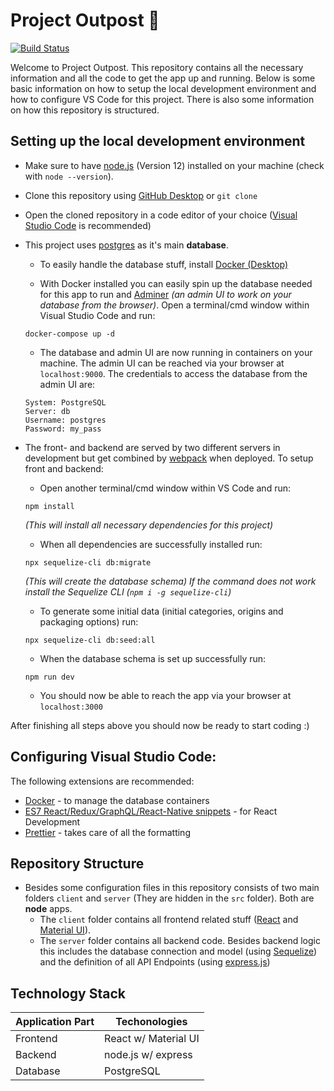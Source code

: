 # Project Outpost 🌿

[![Build Status](https://travis-ci.com/moritz158/project-outpost.svg?token=uTrfHuycA9MEVotDbaQq&branch=master)](https://travis-ci.com/moritz158/project-outpost)

Welcome to Project Outpost. This repository contains all the necessary information and all the code to get the app up and running. Below is some basic information on how to setup the local development environment and how to configure VS Code for this project. There is also some information on how this repository is structured.


## Setting up the local development environment

- Make sure to have [node.js](https://nodejs.org/en/) (Version 12) installed on your machine (check with `node --version`).

- Clone this repository using [GitHub Desktop](https://desktop.github.com) or `git clone`

- Open the cloned repository in a code editor of your choice ([Visual Studio Code](https://code.visualstudio.com/) is recommended)

- This project uses [postgres](https://www.postgresql.org) as it's main **database**. 

  - To easily handle the database stuff, install [Docker (Desktop)](https://docs.docker.com/docker-for-windows/release-notes/)

  - With Docker installed you can easily spin up the database needed for this app to run and [Adminer](https://www.adminer.org/de/) *(an admin UI to work on your database from the browser)*. 
    Open a terminal/cmd window within Visual Studio Code and run:

  ```
  docker-compose up -d
  ```

  - The database and admin UI are now running in containers on your machine. The admin UI can be reached via your browser at `localhost:9000`. The credentials to access the database from the admin UI are:

  ```
  System: PostgreSQL
  Server: db
  Username: postgres
  Password: my_pass
  ```

- The front- and backend are served by two different servers in development but get combined by [webpack](https://webpack.js.org/) when deployed. To setup front and backend:

  - Open another terminal/cmd window within VS Code and run:

  ```
  npm install
  ```

  *(This will install all necessary dependencies for this project)*

  - When all dependencies are successfully installed run:

  ```
  npx sequelize-cli db:migrate
  ```

  *(This will create the database schema) If the command does not work install the Sequelize CLI (`npm i -g sequelize-cli`)*

  - To generate some initial data (initial categories, origins and packaging options) run:

  ```
  npx sequelize-cli db:seed:all
  ```

  - When the database schema is set up successfully run:

  ```
  npm run dev
  ```

  - You should now be able to reach the app via your browser at `localhost:3000`

After finishing all steps above you should now be ready to start coding :)

## Configuring Visual Studio Code:

The following extensions are recommended:

- [Docker](https://marketplace.visualstudio.com/items?itemName=ms-azuretools.vscode-docker) - to manage the database containers
- [ES7 React/Redux/GraphQL/React-Native snippets](https://marketplace.visualstudio.com/items?itemName=dsznajder.es7-react-js-snippets) - for React Development
- [Prettier](https://marketplace.visualstudio.com/items?itemName=esbenp.prettier-vscode) - takes care of all the formatting


## Repository Structure

- Besides some configuration files in this repository consists of two main folders `client` and `server` (They are hidden in the `src` folder). Both are **node** apps.
  - The `client` folder contains all frontend related stuff ([React](https://reactjs.org/) and [Material UI](https://material-ui.com/)).
  - The `server` folder contains all backend code. Besides backend logic this includes the database connection and model (using [Sequelize](https://sequelize.org/v5/)) and the definition of all API Endpoints (using [express.js](https://expressjs.com/))

## Technology Stack

| Application Part | Techonologies        |
| ---------------- | -------------------- |
| Frontend         | React w/ Material UI |
| Backend          | node.js  w/ express  |
| Database         | PostgreSQL           |
